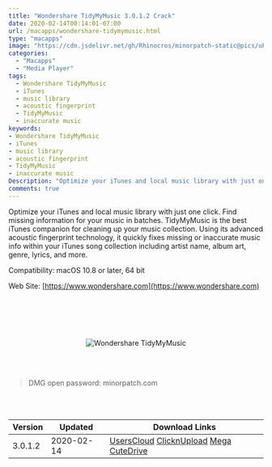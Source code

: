 ```yaml
---
title: "Wondershare TidyMyMusic 3.0.1.2 Crack"
date: 2020-02-14T00:14:01-07:00
url: /macapps/wondershare-tidymymusic.html
type: "macapps"
image: "https://cdn.jsdelivr.net/gh/Rhinocros/minorpatch-static@pics/uPic/tF4oXq.jpg"
categories:
  - "Macapps"
  - "Media Player"
tags:
  - Wondershare TidyMyMusic
  - iTunes
  - music library
  - acoustic fingerprint
  - TidyMyMusic
  - inaccurate music
keywords:
- Wondershare TidyMyMusic
- iTunes
- music library
- acoustic fingerprint
- TidyMyMusic
- inaccurate music
Description: "Optimize your iTunes and local music library with just one click. Find missing information for your music in batches."
comments: true
---
```


Optimize your iTunes and local music library with just one click. Find missing information for your music in batches. TidyMyMusic is the best iTunes companion for cleaning up your music collection. Using its advanced acoustic fingerprint technology, it quickly fixes missing or inaccurate music info within your iTunes song collection including artist name, album art, genre, lyrics, and more.

Compatibility: macOS 10.8 or later, 64 bit

Web Site: [https://www.wondershare.com](https://www.wondershare.com)

<br/>
<br/>
<script async src="https://pagead2.googlesyndication.com/pagead/js/adsbygoogle.js"></script>
<ins class="adsbygoogle"
     style="display:block; text-align:center;"
     data-ad-layout="in-article"
     data-ad-format="fluid"
     data-ad-client="ca-pub-8746275014476192"
     data-ad-slot="5144997159"></ins>
<script>
     (adsbygoogle = window.adsbygoogle || []).push({});
</script>
<br/>
<br/>


<center>

![Wondershare TidyMyMusic](https://cdn.jsdelivr.net/gh/Rhinocros/minorpatch-static@pics/uPic/MinorPatch-2020defefw2320214.jpg)

</center>

<br/>
<br/>


> DMG open password: minorpatch.com

<br/>

<br/>
<div id="history_version" class="history_version">

| Version | Updated | Download Links |
| ---- | ---- | ---- |
| 3.0.1.2 | 2020-02-14 | [UsersCloud](https://ouo.io/QVLPjb)   [ClicknUpload](https://ouo.io/tzXoMOn)   [Mega](https://ouo.io/6YKO7Y)   [CuteDrive](https://ouo.io/jIr9tu) |

</div>

